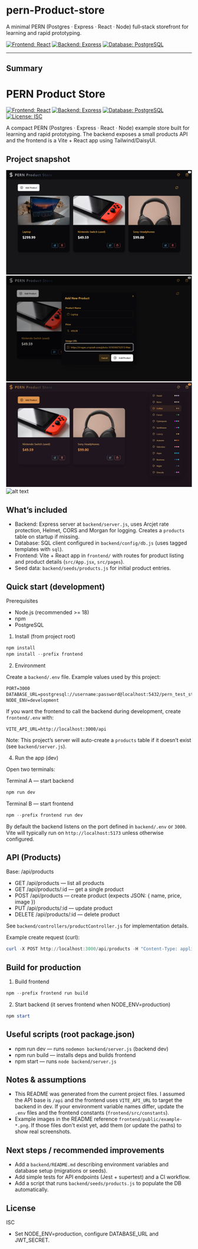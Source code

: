 # pern-Product-store

A minimal PERN (Postgres · Express · React · Node) full‑stack storefront for learning and rapid prototyping.

[![Frontend: React](https://img.shields.io/badge/Frontend-React%2018-0A7EA4?logo=react&logoColor=white)](https://react.dev) [![Backend: Express](https://img.shields.io/badge/Backend-Express-000000?logo=express&logoColor=white)](https://expressjs.com) [![Database: PostgreSQL](https://img.shields.io/badge/Database-Postgres-316192?logo=postgresql&logoColor=white)](https://www.postgresql.org)

---

## Summary

# PERN Product Store

[![Frontend: React](https://img.shields.io/badge/Frontend-React%2018-0A7EA4?logo=react&logoColor=white)](https://react.dev) [![Backend: Express](https://img.shields.io/badge/Backend-Express-000000?logo=express&logoColor=white)](https://expressjs.com) [![Database: PostgreSQL](https://img.shields.io/badge/Database-Postgres-316192?logo=postgresql&logoColor=white)](https://www.postgresql.org) [![License: ISC](https://img.shields.io/badge/license-ISC-blue.svg)](https://opensource.org/licenses/ISC)

A compact PERN (Postgres · Express · React · Node) example store built for learning and rapid prototyping. The backend exposes a small products API and the frontend is a Vite + React app using Tailwind/DaisyUI.

## Project snapshot

![Homepage example](frontend/public/example-home.png)
![Create Product example](frontend/public/example-create.png)
![Themes detail example](frontend/public/example-themes.png)![alt text](image.png)

## What’s included

- Backend: Express server at `backend/server.js`, uses Arcjet rate protection, Helmet, CORS and Morgan for logging. Creates a `products` table on startup if missing.
- Database: SQL client configured in `backend/config/db.js` (uses tagged templates with `sql`).
- Frontend: Vite + React app in `frontend/` with routes for product listing and product details (`src/App.jsx`, `src/pages`).
- Seed data: `backend/seeds/products.js` for initial product entries.

## Quick start (development)

Prerequisites

- Node.js (recommended >= 18)
- npm
- PostgreSQL

1. Install (from project root)

```powershell
npm install
npm install --prefix frontend
```

2. Environment

Create a `backend/.env` file. Example values used by this project:

```env
PORT=3000
DATABASE_URL=postgresql://username:password@localhost:5432/pern_test_store
NODE_ENV=development
```

If you want the frontend to call the backend during development, create `frontend/.env` with:

```env
VITE_API_URL=http://localhost:3000/api
```

Note: This project’s server will auto-create a `products` table if it doesn’t exist (see `backend/server.js`).

4. Run the app (dev)

Open two terminals:

Terminal A — start backend

```powershell
npm run dev
```

Terminal B — start frontend

```powershell
npm --prefix frontend run dev
```

By default the backend listens on the port defined in `backend/.env` or `3000`. Vite will typically run on `http://localhost:5173` unless otherwise configured.

## API (Products)

Base: /api/products

- GET /api/products — list all products
- GET /api/products/:id — get a single product
- POST /api/products — create product (expects JSON: { name, price, image })
- PUT /api/products/:id — update product
- DELETE /api/products/:id — delete product

See `backend/controllers/productController.js` for implementation details.

Example create request (curl):

```powershell
curl -X POST http://localhost:3000/api/products -H "Content-Type: application/json" -d '{"name":"Atomic Coffee","price":9.99,"image":"/images/coffee.png"}'
```

## Build for production

1. Build frontend

```powershell
npm --prefix frontend run build
```

2. Start backend (it serves frontend when NODE_ENV=production)

```powershell
npm start
```

## Useful scripts (root package.json)

- npm run dev — runs `nodemon backend/server.js` (backend dev)
- npm run build — installs deps and builds frontend
- npm start — runs `node backend/server.js`

## Notes & assumptions

- This README was generated from the current project files. I assumed the API base is `/api` and the frontend uses `VITE_API_URL` to target the backend in dev. If your environment variable names differ, update the `.env` files and the frontend constants (`frontend/src/constants`).
- Example images in the README reference `frontend/public/example-*.png`. If those files don't exist yet, add them (or update the paths) to show real screenshots.

## Next steps / recommended improvements

- Add a `backend/README.md` describing environment variables and database setup (migrations or seeds).
- Add simple tests for API endpoints (Jest + supertest) and a CI workflow.
- Add a script that runs `backend/seeds/products.js` to populate the DB automatically.

## License

ISC

- Set NODE_ENV=production, configure DATABASE_URL and JWT_SECRET.
